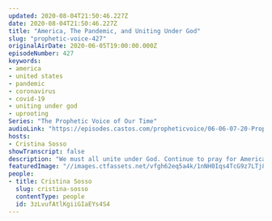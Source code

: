 ```yaml
---
updated: 2020-08-04T21:50:46.227Z
date: 2020-08-04T21:50:46.227Z
title: "America, The Pandemic, and Uniting Under God"
slug: "prophetic-voice-427"
originalAirDate: 2020-06-05T19:00:00.000Z
episodeNumber: 427
keywords:
- america
- united states
- pandemic
- coronavirus
- covid-19
- uniting under god
- uprooting
Series: "The Prophetic Voice of Our Time"
audioLink: "https://episodes.castos.com/propheticvoice/06-06-07-20-Prophetic-Voice-of-our-Time-[mixdown]-01.mp3"
hosts:
- Cristina Sosso
showTranscript: false
description: "We must all unite under God. Continue to pray for America and pray for our leaders as well as what is going on in this country. Big things are happening all over the world, and we should continue to pray."
featuredImage: "//images.ctfassets.net/vfgh62eq5a4k/1nNH0Iqs4TcG9z7LTj86Js/babf78bd65812751bdea89cdd66a786c/nasa-Q1p7bh3SHj8-unsplash__1_.jpg"
people:
- title: Cristina Sosso
  slug: cristina-sosso
  contentType: people
  id: 3zLvufAtlKgiiGIaEYs4S4
---
```

